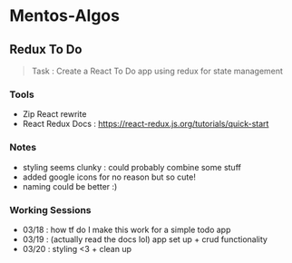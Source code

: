 # Mentos-Algos


 ## Redux To Do 
 > Task : Create a React To Do app using redux for state management
 ### Tools
 - Zip React rewrite 
 - React Redux Docs : https://react-redux.js.org/tutorials/quick-start

 ### Notes
 - styling seems clunky : could probably combine some stuff
 - added google icons for no reason but so cute!
 - naming could be better :)

 ### Working Sessions
 - 03/18 : how tf do I make this work for a simple todo app
 - 03/19 : (actually read the docs lol) app set up + crud functionality 
 - 03/20 : styling <3 + clean up